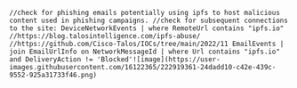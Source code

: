 
`//check for phishing emails potentially using ipfs to host malicious content used in phishing campaigns.
//check for subsequent connections to the site: DeviceNetworkEvents | where RemoteUrl contains "ipfs.io"
//https://blog.talosintelligence.com/ipfs-abuse/
//https://github.com/Cisco-Talos/IOCs/tree/main/2022/11
EmailEvents
| join EmailUrlInfo on NetworkMessageId
| where Url contains "ipfs.io" and DeliveryAction != 'Blocked'![image](https://user-images.githubusercontent.com/16122365/222919361-24dadd10-c42e-439c-9552-925a31733f46.png)`
